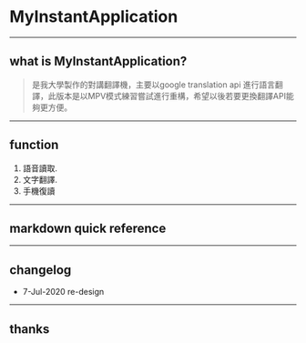 # MyInstantApplication
----
## what is MyInstantApplication?

> 是我大學製作的對講翻譯機，主要以google translation api 進行語言翻譯，此版本是以MPV模式練習嘗試進行重構，希望以後若要更換翻譯API能夠更方便。

----
## function
1. 語音讀取.
2. 文字翻譯.
3. 手機復讀
----
## markdown quick reference


----
## changelog
* 7-Jul-2020 re-design

----
## thanks
